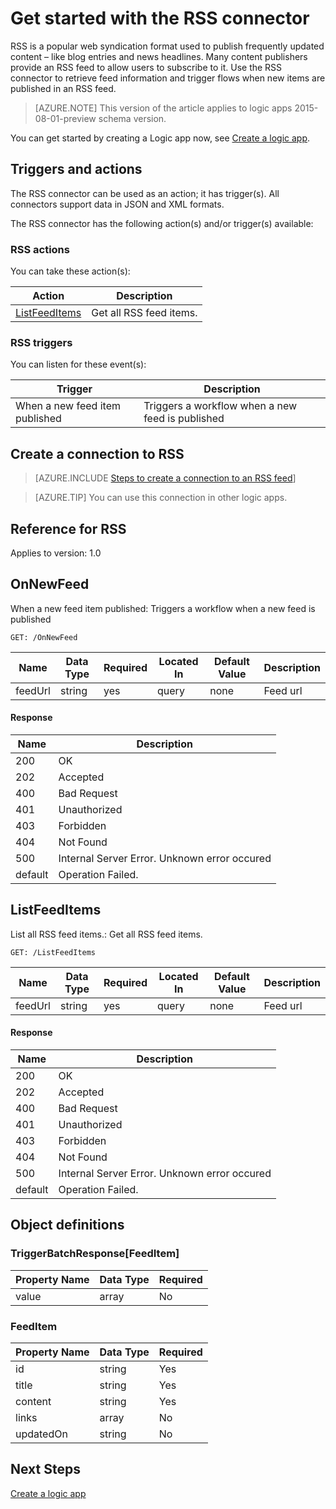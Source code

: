 <properties
pageTitle="RSS | Microsoft Azure"
description="Create Logic apps with Azure App service. RSS connector allows the users to publish and retrieve feed items. It also allows the users to trigger operations when a new item is published to the feed."
services="logic-apps"   
documentationCenter=".net,nodejs,java"  
authors="msftman"   
manager="erikre"    
editor=""
tags="connectors" />

<tags
ms.service="logic-apps"
ms.devlang="multiple"
ms.topic="article"
ms.tgt_pltfrm="na"
ms.workload="integration"
ms.date="08/18/2016"
ms.author="deonhe"/>

# <a name="get-started-with-the-rss-connector"></a>Get started with the RSS connector
RSS is a popular web syndication format used to publish frequently updated content – like blog entries and news headlines.  Many content publishers provide an RSS feed to allow users to subscribe to it.  Use the RSS connector to retrieve feed information and trigger flows when new items are published in an RSS feed.

>[AZURE.NOTE] This version of the article applies to logic apps 2015-08-01-preview schema version. 

You can get started by creating a Logic app now, see [Create a logic app](../app-service-logic/app-service-logic-create-a-logic-app.md).

## <a name="triggers-and-actions"></a>Triggers and actions

The RSS connector can be used as an action; it has trigger(s). All connectors support data in JSON and XML formats. 

 The RSS connector has the following action(s) and/or trigger(s) available:

### <a name="rss-actions"></a>RSS actions
You can take these action(s):

|Action|Description|
|--- | ---|
|[ListFeedItems](connectors-create-api-rss.md#listfeeditems)|Get all RSS feed items.|
### <a name="rss-triggers"></a>RSS triggers
You can listen for these event(s):

|Trigger | Description|
|--- | ---|
|When a new feed item published|Triggers a workflow when a new feed is published|


## <a name="create-a-connection-to-rss"></a>Create a connection to RSS

>[AZURE.INCLUDE [Steps to create a connection to an RSS feed](../../includes/connectors-create-api-rss.md)]

>[AZURE.TIP] You can use this connection in other logic apps.

## <a name="reference-for-rss"></a>Reference for RSS
Applies to version: 1.0

## <a name="onnewfeed"></a>OnNewFeed
When a new feed item published: Triggers a workflow when a new feed is published 

```GET: /OnNewFeed``` 

| Name| Data Type|Required|Located In|Default Value|Description|
| ---|---|---|---|---|---|
|feedUrl|string|yes|query|none|Feed url|

#### <a name="response"></a>Response

|Name|Description|
|---|---|
|200|OK|
|202|Accepted|
|400|Bad Request|
|401|Unauthorized|
|403|Forbidden|
|404|Not Found|
|500|Internal Server Error. Unknown error occured|
|default|Operation Failed.|


## <a name="listfeeditems"></a>ListFeedItems
List all RSS feed items.: Get all RSS feed items. 

```GET: /ListFeedItems``` 

| Name| Data Type|Required|Located In|Default Value|Description|
| ---|---|---|---|---|---|
|feedUrl|string|yes|query|none|Feed url|

#### <a name="response"></a>Response

|Name|Description|
|---|---|
|200|OK|
|202|Accepted|
|400|Bad Request|
|401|Unauthorized|
|403|Forbidden|
|404|Not Found|
|500|Internal Server Error. Unknown error occured|
|default|Operation Failed.|


## <a name="object-definitions"></a>Object definitions 

### <a name="triggerbatchresponsefeeditem"></a>TriggerBatchResponse[FeedItem]


| Property Name | Data Type | Required |
|---|---|---|
|value|array|No |



### <a name="feeditem"></a>FeedItem


| Property Name | Data Type | Required |
|---|---|---|
|id|string|Yes |
|title|string|Yes |
|content|string|Yes |
|links|array|No |
|updatedOn|string|No |


## <a name="next-steps"></a>Next Steps
[Create a logic app](../app-service-logic/app-service-logic-create-a-logic-app.md)
